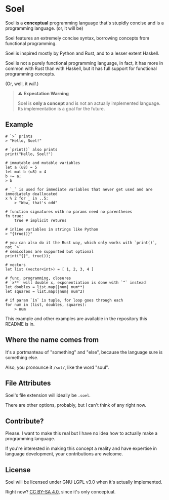 # Soel

Soel is a **conceptual** programming language that's stupidly concise and is a
programming language. (or, it will be)

Soel features an extremely concise syntax, borrowing concepts from functional
programming.

Soel is inspired mostly by Python and Rust, and to a lesser extent Haskell.

Soel is not a purely functional programming language, in fact, it has more in
common with Rust than with Haskell, but it has full support for functional
programming concepts.

(Or, well, it *will*.)

> ⚠️ **Expectation Warning**
>
> Soel is **only a concept** and is not an actually implemented language.
> Its implementation is a goal for the future.

## Example

```soel
# `>` prints
> "Hello, Soel!"

# `print()` also prints
print("Hello, Soel!")

# immutable and mutable variables
let a (u8) = 5
let mut b (u8) = 4
b += a;
> b

# `_` is used for immediate variables that never get used and are immediately deallocated
x % 2 for _ in ..5:
    > "Wow, that's odd"

# function signatures with no params need no parentheses
fn true:
    true # implicit returns

# inline variables in strings like Python 
> "{true()}"

# you can also do it the Rust way, which only works with `print()`, not `>`
# semicolons are supported but optional
print("{}", true());

# vectors
let list (vector<int>) = [ 1, 2, 3, 4 ]

# func. programming, closures
# `x**` will double x, exponentiation is done with `^` instead
let doubles = list.map(|num| num**)
let squares = list.map(|num| num^2)

# if param `in` is tuple, for loop goes through each
for num in (list, doubles, squares):
    > num
```

This example and other examples are available in the repository this README is
in.

## Where the name comes from

It's a portmanteau of "something" and "else", because the language sure is
something else.

Also, you pronounce it `/sōl/`, like the word "soul".

## File Attributes

Soel's file extension will ideally be `.soel`.

There are other options, probably, but I can't think of any right now.

## Contribute?

Please. I want to make this real but I have no idea how to actually make a
programming language.

If you're interested in making this concept a reality and have expertise in
language development, your contributions are welcome.

## License

Soel will be licensed under GNU LGPL v3.0 when it's actually implemented.

Right now? [CC BY-SA 4.0](https://creativecommons.org/licenses/by-sa/4.0/),
since it's only conceptual.
